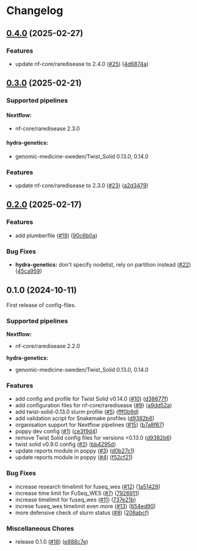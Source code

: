 # Changelog

## [0.4.0](https://github.com/gmc-norr/config-files/compare/v0.3.0...v0.4.0) (2025-02-27)


### Features

* update nf-core/raredisease to 2.4.0 ([#25](https://github.com/gmc-norr/config-files/issues/25)) ([4d6874a](https://github.com/gmc-norr/config-files/commit/4d6874ab3b255efdbc94e4e1e4ef16cf928399dd))

## [0.3.0](https://github.com/gmc-norr/config-files/compare/v0.2.0...v0.3.0) (2025-02-21)

### Supported pipelines

#### Nextflow:

- nf-core/raredisease 2.3.0

#### hydra-genetics:

- genomic-medicine-sweden/Twist_Solid 0.13.0, 0.14.0

### Features

* update nf-core/raredisease to 2.3.0 ([#23](https://github.com/gmc-norr/config-files/issues/23)) ([a2d3479](https://github.com/gmc-norr/config-files/commit/a2d34795fa7d6cef77f563f72a075933adc821ae))

## [0.2.0](https://github.com/gmc-norr/config-files/compare/v0.1.0...v0.2.0) (2025-02-17)


### Features

* add plumberfile ([#19](https://github.com/gmc-norr/config-files/issues/19)) ([90c6b0a](https://github.com/gmc-norr/config-files/commit/90c6b0adedd9331e6cd9c8dbfd39916a895baada))


### Bug Fixes

* **hydra-genetics:** don't specify nodelist, rely on partition instead ([#22](https://github.com/gmc-norr/config-files/issues/22)) ([45ca959](https://github.com/gmc-norr/config-files/commit/45ca9593d2eea446753a2b9885c57a86b23679e1))

## 0.1.0 (2024-10-11)

First release of config-files.

### Supported pipelines

**Nextflow:**
- nf-core/raredisease 2.2.0

**hydra-genetics:**
- genomic-medicine-sweden/Twist_Solid 0.13.0, 0.14.0

### Features

* add config and profile for Twist Solid v0.14.0 ([#10](https://github.com/gmc-norr/config-files/issues/10)) ([d38677f](https://github.com/gmc-norr/config-files/commit/d38677f1cf69c3494b908a86a98a4ce95ba7c1f2))
* add configuration files for nf-core/raredisease ([#9](https://github.com/gmc-norr/config-files/issues/9)) ([a9dd52a](https://github.com/gmc-norr/config-files/commit/a9dd52a0d04e8c76580a5ebea6e9a54a3237807e))
* add twist-solid-0.13.0 slurm profile ([#5](https://github.com/gmc-norr/config-files/issues/5)) ([fff0b9d](https://github.com/gmc-norr/config-files/commit/fff0b9dff22b935ebdd05fa6c343fa855981fc3a))
* add validation script for Snakemake profiles ([d9382b6](https://github.com/gmc-norr/config-files/commit/d9382b6ced85bb3833d0398bad95a510f5edd969))
* organisation support for Nextflow pipelines ([#15](https://github.com/gmc-norr/config-files/issues/15)) ([b7a8f67](https://github.com/gmc-norr/config-files/commit/b7a8f674f3bf07951270315adb51c23d2bd4d734))
* poppy dev config ([#1](https://github.com/gmc-norr/config-files/issues/1)) ([ce3f9d4](https://github.com/gmc-norr/config-files/commit/ce3f9d444a0c4073ff02a27c2f85e3a4700e4e23))
* remove Twist Solid config files for versions &lt;0.13.0 ([d9382b6](https://github.com/gmc-norr/config-files/commit/d9382b6ced85bb3833d0398bad95a510f5edd969))
* twist solid v0.9.0 config ([#2](https://github.com/gmc-norr/config-files/issues/2)) ([bb4295d](https://github.com/gmc-norr/config-files/commit/bb4295d07828a4a5377593b7291fcb4d7de689f4))
* update reports module in poppy ([#3](https://github.com/gmc-norr/config-files/issues/3)) ([d0b27c1](https://github.com/gmc-norr/config-files/commit/d0b27c1bcaffbe629864bd7bc7b704027d096205))
* update reports module in poppy ([#4](https://github.com/gmc-norr/config-files/issues/4)) ([f52cf21](https://github.com/gmc-norr/config-files/commit/f52cf21dd9938b0f69f6a891021b5d6a8b89d668))


### Bug Fixes

* increase research timelimit for fuseq_wes ([#12](https://github.com/gmc-norr/config-files/issues/12)) ([1a51429](https://github.com/gmc-norr/config-files/commit/1a5142955500d7bfdd5890f6691f9c835ca9889e))
* increase time limit for FuSeq_WES ([#7](https://github.com/gmc-norr/config-files/issues/7)) ([7926911](https://github.com/gmc-norr/config-files/commit/7926911115a9d0ff45ed58c344313aab6e8a261c))
* increase timelimit for fuseq_wes ([#11](https://github.com/gmc-norr/config-files/issues/11)) ([737e21b](https://github.com/gmc-norr/config-files/commit/737e21bebbaab56fb55ededb590daf439010e681))
* increse fuseq_wes timelimit even more ([#13](https://github.com/gmc-norr/config-files/issues/13)) ([654ed90](https://github.com/gmc-norr/config-files/commit/654ed90a8506cdb201cdca3ae6e5b5ced387f138))
* more defensive check of slurm status ([#8](https://github.com/gmc-norr/config-files/issues/8)) ([208abcf](https://github.com/gmc-norr/config-files/commit/208abcf01d254270c50b0b2a2f31c4b77c6b61e0))


### Miscellaneous Chores

* release 0.1.0 ([#18](https://github.com/gmc-norr/config-files/issues/18)) ([e888c7e](https://github.com/gmc-norr/config-files/commit/e888c7ebc181f5a459cf928076710666cd369ba4))
